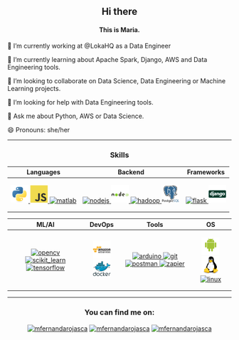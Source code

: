 <h2 align="center">Hi there</h2>

<h4 align="center">This is Maria.</h4>

🔭 I’m currently working at @LokaHQ as a Data Engineer

🌱 I’m currently learning about Apache Spark, Django, AWS and Data Engineering tools. 

👯 I’m looking to collaborate on Data Science, Data Engineering or Machine Learning projects. 

🤔 I’m looking for help with Data Engineering tools. 

💬 Ask me about Python, AWS or Data Science. 

😄 Pronouns: she/her

---

<h3 align="center">Skills</h3>
 
<div align="center">
  
| Languages | Backend | Frameworks |
| :----: | :----: | :----: |
| <p align="center">  <a href="https://www.python.org" target="_blank"> <img src="https://raw.githubusercontent.com/devicons/devicon/master/icons/python/python-original.svg" alt="python" width="40" height="40"/> </a> <a href="https://developer.mozilla.org/en-US/docs/Web/JavaScript" target="_blank"> <img src="https://raw.githubusercontent.com/devicons/devicon/master/icons/javascript/javascript-original.svg" alt="javascript" width="40" height="40"/> </a> <a href="https://www.mathworks.com/" target="_blank"> <img src="https://raw.githubusercontent.com/simple-icons/simple-icons/master/icons/mathworks.svg" alt="matlab" width="40" height="40"/> </a> </p> | <p align="center">  <a href="https://jupyter.org/" target="_blank"> <img src="https://simpleicons.org/icons/jupyter.svg" alt="nodejs" width="40" height="40"/> </a> <a href="https://nodejs.org" target="_blank"> <img src="https://raw.githubusercontent.com/devicons/devicon/master/icons/nodejs/nodejs-original-wordmark.svg" alt="nodejs" width="40" height="40"/> </a> <a href="https://hadoop.apache.org/" target="_blank"> <img src="https://www.vectorlogo.zone/logos/apache_hadoop/apache_hadoop-icon.svg" alt="hadoop" width="40" height="40"/> </a> <a href="https://www.postgresql.org" target="_blank"> <img src="https://raw.githubusercontent.com/devicons/devicon/master/icons/postgresql/postgresql-original-wordmark.svg" alt="postgresql" width="40" height="40"/> </a> </p> | <p align="center">  <a href="https://flask.palletsprojects.com/" target="_blank"> <img src="https://www.vectorlogo.zone/logos/pocoo_flask/pocoo_flask-icon.svg" alt="flask" width="40" height="40"/> </a> <a href="https://www.djangoproject.com/" target="_blank"> <img src="https://raw.githubusercontent.com/devicons/devicon/master/icons/django/django-original.svg" alt="django" width="40" height="40"/> </a> </p> |

</div>

<div align="center">

| ML/AI | DevOps | Tools | OS |
| :----: | :----: | :----: | :----: |
| <p align="center"> <a href="https://opencv.org/" target="_blank"> <img src="https://www.vectorlogo.zone/logos/opencv/opencv-icon.svg" alt="opencv" width="40" height="40"/> </a> <a href="https://scikit-learn.org/" target="_blank"> <img src="https://upload.wikimedia.org/wikipedia/commons/0/05/Scikit_learn_logo_small.svg" alt="scikit_learn" width="40" height="40"/> </a> <a href="https://www.tensorflow.org" target="_blank"> <img src="https://www.vectorlogo.zone/logos/tensorflow/tensorflow-icon.svg" alt="tensorflow" width="40" height="40"/> </a> </p> | <p align="center"> <a href="https://aws.amazon.com" target="_blank"> <img src="https://raw.githubusercontent.com/devicons/devicon/master/icons/amazonwebservices/amazonwebservices-original-wordmark.svg" alt="aws" width="40" height="40"/> </a> <a href="https://www.docker.com/" target="_blank"> <img src="https://raw.githubusercontent.com/devicons/devicon/master/icons/docker/docker-original-wordmark.svg" alt="docker" width="40" height="40"/> </a> </p> | <p align="center"> <a href="https://www.arduino.cc/" target="_blank"> <img src="https://cdn.worldvectorlogo.com/logos/arduino-1.svg" alt="arduino" width="40" height="40"/> </a> <a href="https://git-scm.com/" target="_blank"> <img src="https://www.vectorlogo.zone/logos/git-scm/git-scm-icon.svg" alt="git" width="40" height="40"/> </a> <a href="https://postman.com" target="_blank"> <img src="https://www.vectorlogo.zone/logos/getpostman/getpostman-icon.svg" alt="postman" width="40" height="40"/> </a> <a href="https://zapier.com" target="_blank"> <img src="https://www.vectorlogo.zone/logos/zapier/zapier-icon.svg" alt="zapier" width="40" height="40"/> </a> </p> | <p align="center"> <a href="https://developer.android.com" target="_blank"> <img src="https://raw.githubusercontent.com/devicons/devicon/master/icons/android/android-original-wordmark.svg" alt="android" width="40" height="40"/> </a> <a href="https://www.linux.org/" target="_blank"> <img src="https://raw.githubusercontent.com/devicons/devicon/master/icons/linux/linux-original.svg" alt="linux" width="40" height="40"/> </a> <a href="https://www.microsoft.com/es-co/windows" target="_blank"> <img src="https://simpleicons.org/icons/windows.svg" alt="linux" width="40" height="40"/> </a> </p> |

</div>

---
<h3 align="center">You can find me on:</h3>

<p align="center">
<a href="https://linkedin.com/in/mfernandarojasca" target="blank"><img align="center" src="https://cdn.jsdelivr.net/npm/simple-icons@3.0.1/icons/linkedin.svg" alt="mfernandarojasca" height="30" width="30" /></a>
<a href="https://www.hackerrank.com/mfernandarojasca" target="blank"><img align="center" src="https://cdn.jsdelivr.net/npm/simple-icons@3.0.1/icons/hackerrank.svg" alt="mfernandarojasca" height="30" width="30" /></a>
<a href="https://www.twitch.tv/mfernandarojasca" target="blank"><img align="center" src="https://simpleicons.org/icons/twitch.svg" alt="mfernandarojasca" height="30" width="30" /></a>
</p>

